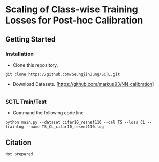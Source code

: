 # Scaling of Class-wise Training Losses for Post-hoc Calibration
## Getting Started
### Installation
- Clone this repository.
```
git clone https://github.com/SeungjinJung/SCTL.git
```
- Download Datasets.
[https://github.com/markus93/NN_calibration]
```

```
### SCTL Train/Test
- Command the following code line 
```
python main.py --dataset cifar10_resnet110 --cal TS --loss CL --trainlog --name TS_CL_cifar10_resent110.log
```
## Citation
```
Not prepared
```
